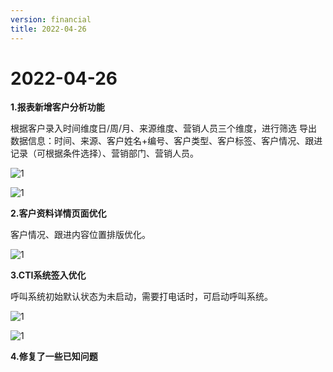 ```yaml
---
version: financial
title: 2022-04-26
---
```

# 2022-04-26

<ImageViewer />

**1.报表新增客户分析功能**

根据客户录入时间维度日/周/月、来源维度、营销人员三个维度，进行筛选
导出数据信息：时间、来源、客户姓名+编号、客户类型、客户标签、客户情况、跟进记录（可根据条件选择）、营销部门、营销人员。

![1](/assets/media/4.22.1.png "1")

![1](/assets/media/4.22.2.png "1")

**2.客户资料详情页面优化**

客户情况、跟进内容位置排版优化。

![1](/assets/media/4.26.3.png "1")

**3.CTI系统签入优化**

呼叫系统初始默认状态为未启动，需要打电话时，可启动呼叫系统。

![1](/assets/media/4.26.4.png "1")

![1](/assets/media/4.26.5.png "1")

**4.修复了一些已知问题**